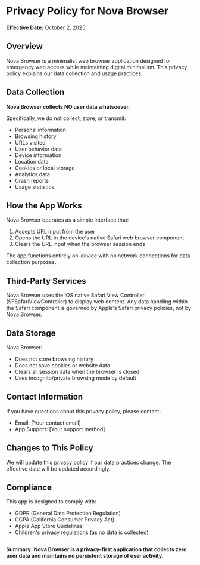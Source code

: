 # Privacy Policy for Nova Browser

**Effective Date:** October 2, 2025

## Overview

Nova Browser is a minimalist web browser application designed for emergency web access while maintaining digital minimalism. This privacy policy explains our data collection and usage practices.

## Data Collection

**Nova Browser collects NO user data whatsoever.**

Specifically, we do not collect, store, or transmit:
- Personal information
- Browsing history
- URLs visited
- User behavior data
- Device information
- Location data
- Cookies or local storage
- Analytics data
- Crash reports
- Usage statistics

## How the App Works

Nova Browser operates as a simple interface that:
1. Accepts URL input from the user
2. Opens the URL in the device's native Safari web browser component
3. Clears the URL input when the browser session ends

The app functions entirely on-device with no network connections for data collection purposes.

## Third-Party Services

Nova Browser uses the iOS native Safari View Controller (SFSafariViewController) to display web content. Any data handling within the Safari component is governed by Apple's Safari privacy policies, not by Nova Browser.

## Data Storage

Nova Browser:
- Does not store browsing history
- Does not save cookies or website data
- Clears all session data when the browser is closed
- Uses incognito/private browsing mode by default

## Contact Information

If you have questions about this privacy policy, please contact:
- Email: [Your contact email]
- App Support: [Your support method]

## Changes to This Policy

We will update this privacy policy if our data practices change. The effective date will be updated accordingly.

## Compliance

This app is designed to comply with:
- GDPR (General Data Protection Regulation)
- CCPA (California Consumer Privacy Act)
- Apple App Store Guidelines
- Children's privacy regulations (as no data is collected)

---

**Summary: Nova Browser is a privacy-first application that collects zero user data and maintains no persistent storage of user activity.**